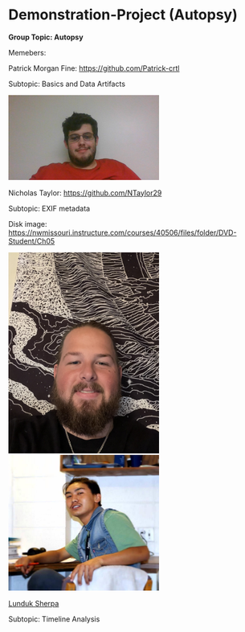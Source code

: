 # Demonstration-Project (Autopsy)

**Group Topic: Autopsy**

Memebers:

Patrick Morgan Fine: https://github.com/Patrick-crtl

Subtopic: Basics and Data Artifacts

<img src = "https://github.com/Patrick-crtl/Demonstration-Project/blob/main/Pictures/PicPatrick.jpg" width= "300">


Nicholas Taylor: https://github.com/NTaylor29

Subtopic: EXIF metadata

Disk image: https://nwmissouri.instructure.com/courses/40506/files/folder/DVD-Student/Ch05

<img src = "https://github.com/Patrick-crtl/Demonstration-Project/blob/main/Pictures/NickPicture.JPG" width= "300">



<img src = "https://github.com/Patrick-crtl/Demonstration-Project/blob/627fc50635991959798e867b7cf69ede847f6cdc/Pictures/Luunduk.jpg" width= "300" height = "270">

[Lunduk Sherpa](https://github.com/LundukS)

Subtopic: Timeline Analysis

